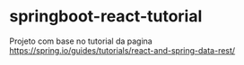# springboot-react-tutorial

Projeto com base no tutorial da pagina https://spring.io/guides/tutorials/react-and-spring-data-rest/
